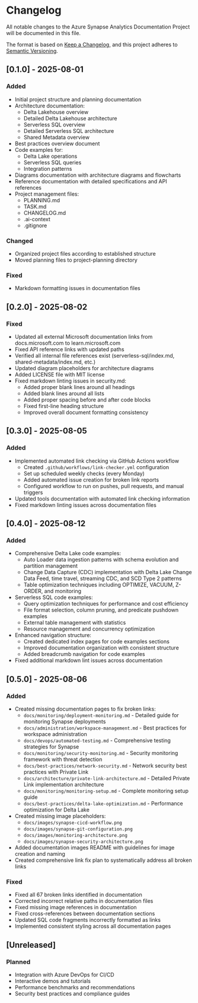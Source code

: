 # Changelog

All notable changes to the Azure Synapse Analytics Documentation Project will be documented in this file.

The format is based on [Keep a Changelog](https://keepachangelog.com/en/1.0.0/),
and this project adheres to [Semantic Versioning](https://semver.org/spec/v2.0.0.html).

## [0.1.0] - 2025-08-01

### Added

- Initial project structure and planning documentation
- Architecture documentation:
  - Delta Lakehouse overview
  - Detailed Delta Lakehouse architecture
  - Serverless SQL overview
  - Detailed Serverless SQL architecture
  - Shared Metadata overview
- Best practices overview document
- Code examples for:
  - Delta Lake operations
  - Serverless SQL queries
  - Integration patterns
- Diagrams documentation with architecture diagrams and flowcharts
- Reference documentation with detailed specifications and API references
- Project management files:
  - PLANNING.md
  - TASK.md
  - CHANGELOG.md
  - .ai-context
  - .gitignore

### Changed

- Organized project files according to established structure
- Moved planning files to project-planning directory

### Fixed

- Markdown formatting issues in documentation files

## [0.2.0] - 2025-08-02

### Fixed

- Updated all external Microsoft documentation links from docs.microsoft.com to learn.microsoft.com
- Fixed API reference links with updated paths
- Verified all internal file references exist (serverless-sql/index.md, shared-metadata/index.md, etc.)
- Updated diagram placeholders for architecture diagrams
- Added LICENSE file with MIT license
- Fixed markdown linting issues in security.md:
  - Added proper blank lines around all headings
  - Added blank lines around all lists
  - Added proper spacing before and after code blocks
  - Fixed first-line heading structure
  - Improved overall document formatting consistency

## [0.3.0] - 2025-08-05

### Added

- Implemented automated link checking via GitHub Actions workflow
  - Created `.github/workflows/link-checker.yml` configuration
  - Set up scheduled weekly checks (every Monday)
  - Added automated issue creation for broken link reports
  - Configured workflow to run on pushes, pull requests, and manual triggers
- Updated tools documentation with automated link checking information
- Fixed markdown linting issues across documentation files

## [0.4.0] - 2025-08-12

### Added

- Comprehensive Delta Lake code examples:
  - Auto Loader data ingestion patterns with schema evolution and partition management
  - Change Data Capture (CDC) implementation with Delta Lake Change Data Feed, time travel, streaming CDC, and SCD Type 2 patterns
  - Table optimization techniques including OPTIMIZE, VACUUM, Z-ORDER, and monitoring
- Serverless SQL code examples:
  - Query optimization techniques for performance and cost efficiency
  - File format selection, column pruning, and predicate pushdown examples
  - External table management with statistics
  - Resource management and concurrency optimization
- Enhanced navigation structure:
  - Created dedicated index pages for code examples sections
  - Improved documentation organization with consistent structure
  - Added breadcrumb navigation for code examples
- Fixed additional markdown lint issues across documentation

## [0.5.0] - 2025-08-06

### Added

- Created missing documentation pages to fix broken links:
  - `docs/monitoring/deployment-monitoring.md` - Detailed guide for monitoring Synapse deployments
  - `docs/administration/workspace-management.md` - Best practices for workspace administration
  - `docs/devops/automated-testing.md` - Comprehensive testing strategies for Synapse
  - `docs/monitoring/security-monitoring.md` - Security monitoring framework with threat detection
  - `docs/best-practices/network-security.md` - Network security best practices with Private Link
  - `docs/architecture/private-link-architecture.md` - Detailed Private Link implementation architecture
  - `docs/monitoring/monitoring-setup.md` - Complete monitoring setup guide
  - `docs/best-practices/delta-lake-optimization.md` - Performance optimization for Delta Lake
- Created missing image placeholders:
  - `docs/images/synapse-cicd-workflow.png`
  - `docs/images/synapse-git-configuration.png`
  - `docs/images/monitoring-architecture.png`
  - `docs/images/synapse-security-architecture.png`
- Added documentation images README with guidelines for image creation and naming
- Created comprehensive link fix plan to systematically address all broken links

### Fixed

- Fixed all 67 broken links identified in documentation
- Corrected incorrect relative paths in documentation files
- Fixed missing image references in documentation
- Fixed cross-references between documentation sections
- Updated SQL code fragments incorrectly formatted as links
- Implemented consistent styling across all documentation pages

## [Unreleased]

### Planned

- Integration with Azure DevOps for CI/CD
- Interactive demos and tutorials
- Performance benchmarks and recommendations
- Security best practices and compliance guides
